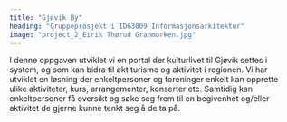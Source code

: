 ```yaml
---
title: "Gjøvik By"
heading: "Gruppeprosjekt i IDG3009 Informasjonsarkitektur"
image: "project_2_Eirik Thørud Granmorken.jpg"
---
```


I denne oppgaven utviklet vi en portal der kulturlivet til Gjøvik settes i system, og som kan bidra til økt turisme og aktivitet i regionen. Vi har utviklet en løsning der enkeltpersoner og foreninger enkelt kan opprette ulike aktiviteter, kurs, arrangementer, konserter etc. Samtidig kan enkeltpersoner få oversikt og søke seg frem til en begivenhet og/eller aktivitet de gjerne kunne tenkt seg å delta på.
